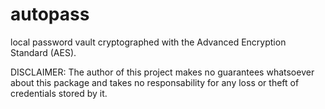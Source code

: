 # autopass

local password vault cryptographed with the Advanced Encryption Standard (AES).

DISCLAIMER:
The author of this project makes no guarantees whatsoever about this package and takes no responsability for any loss or theft of credentials stored by it.

